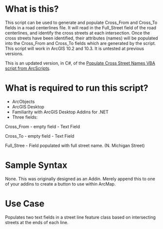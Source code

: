 # What is this?

This script can be used to generate and populate Cross_From and Cross_To fields in a road centerlines file. It will read in the Full_Street field of the road centerlines, and identify the cross streets at each intersection. Once the cross streets have been identified, their attributes (names) will be populated into the Cross_From and Cross_To fields which are generated by the script. This script will work in ArcGIS 10.2 and 10.3. It is untested at previous versions.

This is an updated version, in C#, of the [Populate Cross Street Names VBA script from ArcScripts](http://arcscripts.esri.com/details.asp?dbid=13213).

# What is required to run this script?

* ArcObjects
* ArcGIS Desktop
* Familiarity with ArcGIS Desktop Addins for .NET
* Three fields:

Cross_From - empty field - Text Field

Cross_To - empty field - Text Field

Full_Stree - Field populated with full street name. (N. Michigan Street)

# Sample Syntax

None.  This was originally designed as an Addin.  Merely append this to one of your addins to create a button to use within ArcMap.

# Use Case

Populates two text fields in a street line feature class based on intersecting streets at the ends of each line.
